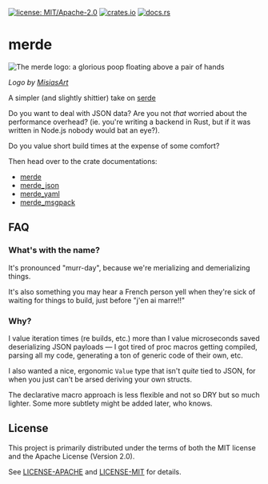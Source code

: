 [![license: MIT/Apache-2.0](https://img.shields.io/badge/license-MIT%2FApache--2.0-blue.svg)](LICENSE-MIT)
[![crates.io](https://img.shields.io/crates/v/merde.svg)](https://crates.io/crates/merde)
[![docs.rs](https://docs.rs/merde/badge.svg)](https://docs.rs/merde)

# merde

![The merde logo: a glorious poop floating above a pair of hands](https://github.com/user-attachments/assets/763d60e0-5101-48af-bc72-f96f516a5d0f)

_Logo by [MisiasArt](https://misiasart.com)_

A simpler (and slightly shittier) take on [serde](https://crates.io/crates/serde)

Do you want to deal with JSON data? Are you not _that_ worried about the
performance overhead? (ie. you're writing a backend in Rust, but if it was
written in Node.js nobody would bat an eye?).

Do you value short build times at the expense of some comfort?

Then head over to the crate documentations:

  * [merde](./merde/README.md)
  * [merde_json](./merde_json/README.md)
  * [merde_yaml](./merde_yaml/README.md)
  * [merde_msgpack](./merde_msgpack/README.md)

## FAQ

### What's with the name?

It's pronounced "murr-day", because we're merializing and demerializing things.

It's also something you may hear a French person yell when they're sick of waiting
for things to build, just before "j'en ai marre!!"

### Why?

I value iteration times (re builds, etc.) more than I value microseconds saved deserializing
JSON payloads — I got tired of proc macros getting compiled, parsing all my code, generating
a ton of generic code of their own, etc.

I also wanted a nice, ergonomic `Value` type that isn't _quite_ tied to JSON, for when you
just can't be arsed deriving your own structs.

The declarative macro approach is less flexible and not so DRY but so much lighter. Some more
subtlety might be added later, who knows.

## License

This project is primarily distributed under the terms of both the MIT license
and the Apache License (Version 2.0).

See [LICENSE-APACHE](LICENSE-APACHE) and [LICENSE-MIT](LICENSE-MIT) for details.
